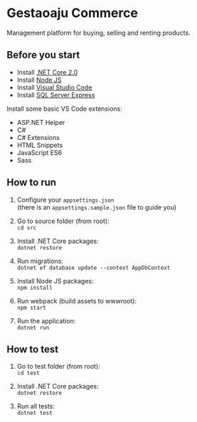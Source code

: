 # Gestaoaju Commerce

Management platform for buying, selling and renting products.

## Before you start

- Install [.NET Core 2.0](https://github.com/dotnet/core/)
- Install [Node JS](https://nodejs.org/)
- Install [Visual Studio Code](https://code.visualstudio.com/)
- Install [SQL Server Express](https://www.microsoft.com/en-us/sql-server/sql-server-downloads/)

Install some basic VS Code extensions:

- ASP.NET Helper
- C#
- C# Extensions
- HTML Snippets
- JavaScript ES6
- Sass

## How to run

1. Configure your `appsettings.json`  
(there is an `appsettings.sample.json` file to guide you)

2. Go to source folder (from root):  
`cd src`

3. Install .NET Core packages:  
`dotnet restore`

4. Run migrations:  
`dotnet ef database update --context AppDbContext`

5. Install Node JS packages:  
`npm install`

6. Run webpack (build assets to wwwroot):  
`npm start`

7. Run the application:  
`dotnet run`

## How to test

1. Go to test folder (from root):  
`cd test`

2. Install .NET Core packages:  
`dotnet restore`

3. Run all tests:  
`dotnet test`
